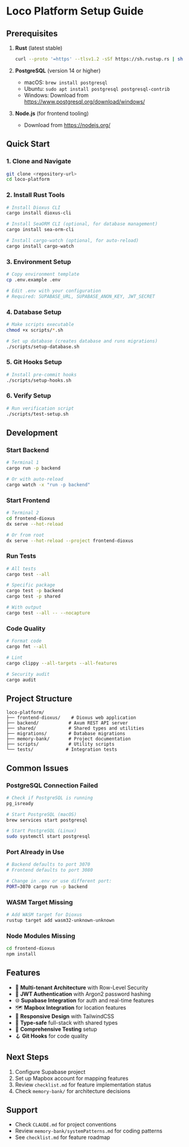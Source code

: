 # Loco Platform Setup Guide

## Prerequisites

1. **Rust** (latest stable)
   ```bash
   curl --proto '=https' --tlsv1.2 -sSf https://sh.rustup.rs | sh
   ```

2. **PostgreSQL** (version 14 or higher)
   - macOS: `brew install postgresql`
   - Ubuntu: `sudo apt install postgresql postgresql-contrib`
   - Windows: Download from https://www.postgresql.org/download/windows/

3. **Node.js** (for frontend tooling)
   - Download from https://nodejs.org/

## Quick Start

### 1. Clone and Navigate
```bash
git clone <repository-url>
cd loco-platform
```

### 2. Install Rust Tools
```bash
# Install Dioxus CLI
cargo install dioxus-cli

# Install SeaORM CLI (optional, for database management)
cargo install sea-orm-cli

# Install cargo-watch (optional, for auto-reload)
cargo install cargo-watch
```

### 3. Environment Setup
```bash
# Copy environment template
cp .env.example .env

# Edit .env with your configuration
# Required: SUPABASE_URL, SUPABASE_ANON_KEY, JWT_SECRET
```

### 4. Database Setup
```bash
# Make scripts executable
chmod +x scripts/*.sh

# Set up database (creates database and runs migrations)
./scripts/setup-database.sh
```

### 5. Git Hooks Setup
```bash
# Install pre-commit hooks
./scripts/setup-hooks.sh
```

### 6. Verify Setup
```bash
# Run verification script
./scripts/test-setup.sh
```

## Development

### Start Backend
```bash
# Terminal 1
cargo run -p backend

# Or with auto-reload
cargo watch -x "run -p backend"
```

### Start Frontend
```bash
# Terminal 2
cd frontend-dioxus
dx serve --hot-reload

# Or from root
dx serve --hot-reload --project frontend-dioxus
```

### Run Tests
```bash
# All tests
cargo test --all

# Specific package
cargo test -p backend
cargo test -p shared

# With output
cargo test --all -- --nocapture
```

### Code Quality
```bash
# Format code
cargo fmt --all

# Lint
cargo clippy --all-targets --all-features

# Security audit
cargo audit
```

## Project Structure

```
loco-platform/
├── frontend-dioxus/    # Dioxus web application
├── backend/           # Axum REST API server
├── shared/            # Shared types and utilities
├── migrations/        # Database migrations
├── memory-bank/       # Project documentation
├── scripts/           # Utility scripts
└── tests/            # Integration tests
```

## Common Issues

### PostgreSQL Connection Failed
```bash
# Check if PostgreSQL is running
pg_isready

# Start PostgreSQL (macOS)
brew services start postgresql

# Start PostgreSQL (Linux)
sudo systemctl start postgresql
```

### Port Already in Use
```bash
# Backend defaults to port 3070
# Frontend defaults to port 3080

# Change in .env or use different port:
PORT=3070 cargo run -p backend
```

### WASM Target Missing
```bash
# Add WASM target for Dioxus
rustup target add wasm32-unknown-unknown
```

### Node Modules Missing
```bash
cd frontend-dioxus
npm install
```

## Features

- 🔐 **Multi-tenant Architecture** with Row-Level Security
- 🔑 **JWT Authentication** with Argon2 password hashing
- 🌐 **Supabase Integration** for auth and real-time features
- 🗺️ **Mapbox Integration** for location features
- 📱 **Responsive Design** with TailwindCSS
- 🚀 **Type-safe** full-stack with shared types
- 🧪 **Comprehensive Testing** setup
- 🪝 **Git Hooks** for code quality

## Next Steps

1. Configure Supabase project
2. Set up Mapbox account for mapping features
3. Review `checklist.md` for feature implementation status
4. Check `memory-bank/` for architecture decisions

## Support

- Check `CLAUDE.md` for project conventions
- Review `memory-bank/systemPatterns.md` for coding patterns
- See `checklist.md` for feature roadmap